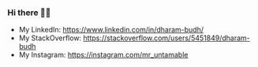 ### Hi there 👋🏻

- My LinkedIn: https://www.linkedin.com/in/dharam-budh/
- My StackOverflow: https://stackoverflow.com/users/5451849/dharam-budh
- My Instagram: https://instagram.com/mr_untamable
